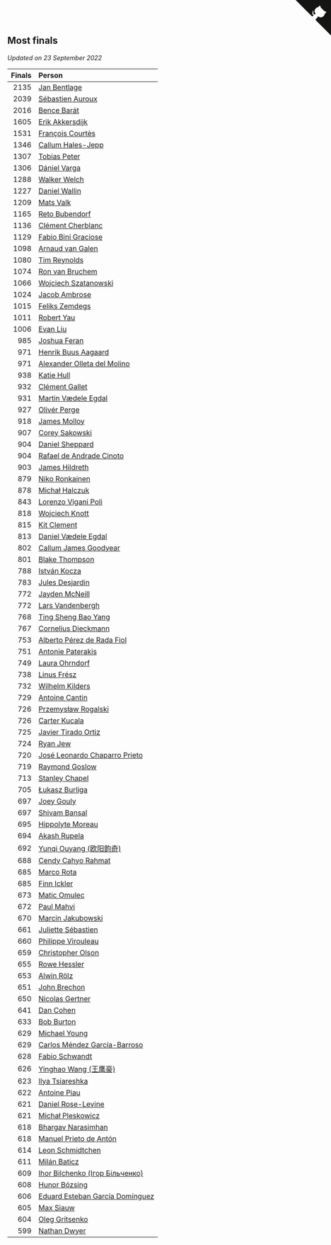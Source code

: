 ## Most finals

*Updated on 23 September 2022*

| Finals | Person |
| ---: | :--- |
| 2135 | [Jan Bentlage](https://www.worldcubeassociation.org/persons/2010BENT01) |
| 2039 | [Sébastien Auroux](https://www.worldcubeassociation.org/persons/2008AURO01) |
| 2016 | [Bence Barát](https://www.worldcubeassociation.org/persons/2008BARA01) |
| 1605 | [Erik Akkersdijk](https://www.worldcubeassociation.org/persons/2005AKKE01) |
| 1531 | [François Courtès](https://www.worldcubeassociation.org/persons/2008COUR01) |
| 1346 | [Callum Hales-Jepp](https://www.worldcubeassociation.org/persons/2012HALE01) |
| 1307 | [Tobias Peter](https://www.worldcubeassociation.org/persons/2014PETE03) |
| 1306 | [Dániel Varga](https://www.worldcubeassociation.org/persons/2008VARG01) |
| 1288 | [Walker Welch](https://www.worldcubeassociation.org/persons/2011WELC01) |
| 1227 | [Daniel Wallin](https://www.worldcubeassociation.org/persons/2013WALL03) |
| 1209 | [Mats Valk](https://www.worldcubeassociation.org/persons/2007VALK01) |
| 1165 | [Reto Bubendorf](https://www.worldcubeassociation.org/persons/2012BUBE01) |
| 1136 | [Clément Cherblanc](https://www.worldcubeassociation.org/persons/2014CHER05) |
| 1129 | [Fabio Bini Graciose](https://www.worldcubeassociation.org/persons/2010GRAC02) |
| 1098 | [Arnaud van Galen](https://www.worldcubeassociation.org/persons/2006GALE01) |
| 1080 | [Tim Reynolds](https://www.worldcubeassociation.org/persons/2005REYN01) |
| 1074 | [Ron van Bruchem](https://www.worldcubeassociation.org/persons/2003BRUC01) |
| 1066 | [Wojciech Szatanowski](https://www.worldcubeassociation.org/persons/2011SZAT01) |
| 1024 | [Jacob Ambrose](https://www.worldcubeassociation.org/persons/2010AMBR01) |
| 1015 | [Feliks Zemdegs](https://www.worldcubeassociation.org/persons/2009ZEMD01) |
| 1011 | [Robert Yau](https://www.worldcubeassociation.org/persons/2009YAUR01) |
| 1006 | [Evan Liu](https://www.worldcubeassociation.org/persons/2009LIUE01) |
| 985 | [Joshua Feran](https://www.worldcubeassociation.org/persons/2011FERA01) |
| 971 | [Henrik Buus Aagaard](https://www.worldcubeassociation.org/persons/2006BUUS01) |
| 971 | [Alexander Olleta del Molino](https://www.worldcubeassociation.org/persons/2008OLLE01) |
| 938 | [Katie Hull](https://www.worldcubeassociation.org/persons/2010HULL01) |
| 932 | [Clément Gallet](https://www.worldcubeassociation.org/persons/2004GALL02) |
| 931 | [Martin Vædele Egdal](https://www.worldcubeassociation.org/persons/2013EGDA02) |
| 927 | [Olivér Perge](https://www.worldcubeassociation.org/persons/2007PERG01) |
| 918 | [James Molloy](https://www.worldcubeassociation.org/persons/2011MOLL01) |
| 907 | [Corey Sakowski](https://www.worldcubeassociation.org/persons/2011SAKO01) |
| 904 | [Daniel Sheppard](https://www.worldcubeassociation.org/persons/2009SHEP01) |
| 904 | [Rafael de Andrade Cinoto](https://www.worldcubeassociation.org/persons/2007CINO01) |
| 903 | [James Hildreth](https://www.worldcubeassociation.org/persons/2009HILD01) |
| 879 | [Niko Ronkainen](https://www.worldcubeassociation.org/persons/2010RONK01) |
| 878 | [Michał Halczuk](https://www.worldcubeassociation.org/persons/2006HALC01) |
| 843 | [Lorenzo Vigani Poli](https://www.worldcubeassociation.org/persons/2007POLI01) |
| 818 | [Wojciech Knott](https://www.worldcubeassociation.org/persons/2011KNOT01) |
| 815 | [Kit Clement](https://www.worldcubeassociation.org/persons/2008CLEM01) |
| 813 | [Daniel Vædele Egdal](https://www.worldcubeassociation.org/persons/2013EGDA01) |
| 802 | [Callum James Goodyear](https://www.worldcubeassociation.org/persons/2012GOOD02) |
| 801 | [Blake Thompson](https://www.worldcubeassociation.org/persons/2010THOM03) |
| 788 | [István Kocza](https://www.worldcubeassociation.org/persons/2005KOCZ01) |
| 783 | [Jules Desjardin](https://www.worldcubeassociation.org/persons/2010DESJ01) |
| 772 | [Jayden McNeill](https://www.worldcubeassociation.org/persons/2012MCNE01) |
| 772 | [Lars Vandenbergh](https://www.worldcubeassociation.org/persons/2003VAND01) |
| 768 | [Ting Sheng Bao Yang](https://www.worldcubeassociation.org/persons/2008BAOY01) |
| 767 | [Cornelius Dieckmann](https://www.worldcubeassociation.org/persons/2009DIEC01) |
| 753 | [Alberto Pérez de Rada Fiol](https://www.worldcubeassociation.org/persons/2011FIOL01) |
| 751 | [Antonie Paterakis](https://www.worldcubeassociation.org/persons/2012PATE01) |
| 749 | [Laura Ohrndorf](https://www.worldcubeassociation.org/persons/2009OHRN01) |
| 738 | [Linus Frész](https://www.worldcubeassociation.org/persons/2011FRES01) |
| 732 | [Wilhelm Kilders](https://www.worldcubeassociation.org/persons/2010KILD02) |
| 729 | [Antoine Cantin](https://www.worldcubeassociation.org/persons/2010CANT02) |
| 726 | [Przemysław Rogalski](https://www.worldcubeassociation.org/persons/2013ROGA02) |
| 726 | [Carter Kucala](https://www.worldcubeassociation.org/persons/2015KUCA01) |
| 725 | [Javier Tirado Ortiz](https://www.worldcubeassociation.org/persons/2009TIRA01) |
| 724 | [Ryan Jew](https://www.worldcubeassociation.org/persons/2008JEWR01) |
| 720 | [José Leonardo Chaparro Prieto](https://www.worldcubeassociation.org/persons/2011CHAP01) |
| 719 | [Raymond Goslow](https://www.worldcubeassociation.org/persons/2014GOSL01) |
| 713 | [Stanley Chapel](https://www.worldcubeassociation.org/persons/2016CHAP04) |
| 705 | [Łukasz Burliga](https://www.worldcubeassociation.org/persons/2013BURL01) |
| 697 | [Joey Gouly](https://www.worldcubeassociation.org/persons/2007GOUL01) |
| 697 | [Shivam Bansal](https://www.worldcubeassociation.org/persons/2011BANS02) |
| 695 | [Hippolyte Moreau](https://www.worldcubeassociation.org/persons/2008MORE02) |
| 694 | [Akash Rupela](https://www.worldcubeassociation.org/persons/2012RUPE01) |
| 692 | [Yunqi Ouyang (欧阳韵奇)](https://www.worldcubeassociation.org/persons/2007YUNQ01) |
| 688 | [Cendy Cahyo Rahmat](https://www.worldcubeassociation.org/persons/2010RAHM02) |
| 685 | [Marco Rota](https://www.worldcubeassociation.org/persons/2009ROTA01) |
| 685 | [Finn Ickler](https://www.worldcubeassociation.org/persons/2012ICKL01) |
| 673 | [Matic Omulec](https://www.worldcubeassociation.org/persons/2010OMUL02) |
| 672 | [Paul Mahvi](https://www.worldcubeassociation.org/persons/2012MAHV01) |
| 670 | [Marcin Jakubowski](https://www.worldcubeassociation.org/persons/2007JAKU01) |
| 661 | [Juliette Sébastien](https://www.worldcubeassociation.org/persons/2014SEBA01) |
| 660 | [Philippe Virouleau](https://www.worldcubeassociation.org/persons/2008VIRO01) |
| 659 | [Christopher Olson](https://www.worldcubeassociation.org/persons/2009OLSO01) |
| 655 | [Rowe Hessler](https://www.worldcubeassociation.org/persons/2007HESS01) |
| 653 | [Alwin Rölz](https://www.worldcubeassociation.org/persons/2016ROLZ01) |
| 651 | [John Brechon](https://www.worldcubeassociation.org/persons/2010BREC01) |
| 650 | [Nicolas Gertner](https://www.worldcubeassociation.org/persons/2013GERT01) |
| 641 | [Dan Cohen](https://www.worldcubeassociation.org/persons/2007COHE01) |
| 633 | [Bob Burton](https://www.worldcubeassociation.org/persons/2003BURT01) |
| 629 | [Michael Young](https://www.worldcubeassociation.org/persons/2008YOUN02) |
| 629 | [Carlos Méndez García-Barroso](https://www.worldcubeassociation.org/persons/2010GARC02) |
| 628 | [Fabio Schwandt](https://www.worldcubeassociation.org/persons/2014SCHW02) |
| 626 | [Yinghao Wang (王鹰豪)](https://www.worldcubeassociation.org/persons/2010WANG07) |
| 623 | [Ilya Tsiareshka](https://www.worldcubeassociation.org/persons/2012TERE01) |
| 622 | [Antoine Piau](https://www.worldcubeassociation.org/persons/2008PIAU01) |
| 621 | [Daniel Rose-Levine](https://www.worldcubeassociation.org/persons/2015ROSE01) |
| 621 | [Michał Pleskowicz](https://www.worldcubeassociation.org/persons/2009PLES01) |
| 618 | [Bhargav Narasimhan](https://www.worldcubeassociation.org/persons/2011NARA02) |
| 618 | [Manuel Prieto de Antón](https://www.worldcubeassociation.org/persons/2015ANTO04) |
| 614 | [Leon Schmidtchen](https://www.worldcubeassociation.org/persons/2010SCHM01) |
| 611 | [Milán Baticz](https://www.worldcubeassociation.org/persons/2005BATI01) |
| 609 | [Ihor Bilchenko (Ігор Більченко)](https://www.worldcubeassociation.org/persons/2011BILC01) |
| 608 | [Hunor Bózsing](https://www.worldcubeassociation.org/persons/2009BOZS01) |
| 606 | [Eduard Esteban García Domínguez](https://www.worldcubeassociation.org/persons/2011EDUA01) |
| 605 | [Max Siauw](https://www.worldcubeassociation.org/persons/2017SIAU02) |
| 604 | [Oleg Gritsenko](https://www.worldcubeassociation.org/persons/2011GRIT01) |
| 599 | [Nathan Dwyer](https://www.worldcubeassociation.org/persons/2011DWYE02) |


<a href="https://github.com/jonatanklosko/wca_statistics" class="github-corner" aria-label="View source on Github"><svg width="80" height="80" viewBox="0 0 250 250" style="fill:#151513; color:#fff; position: absolute; top: 0; border: 0; right: 0;" aria-hidden="true"><path d="M0,0 L115,115 L130,115 L142,142 L250,250 L250,0 Z"></path><path d="M128.3,109.0 C113.8,99.7 119.0,89.6 119.0,89.6 C122.0,82.7 120.5,78.6 120.5,78.6 C119.2,72.0 123.4,76.3 123.4,76.3 C127.3,80.9 125.5,87.3 125.5,87.3 C122.9,97.6 130.6,101.9 134.4,103.2" fill="currentColor" style="transform-origin: 130px 106px;" class="octo-arm"></path><path d="M115.0,115.0 C114.9,115.1 118.7,116.5 119.8,115.4 L133.7,101.6 C136.9,99.2 139.9,98.4 142.2,98.6 C133.8,88.0 127.5,74.4 143.8,58.0 C148.5,53.4 154.0,51.2 159.7,51.0 C160.3,49.4 163.2,43.6 171.4,40.1 C171.4,40.1 176.1,42.5 178.8,56.2 C183.1,58.6 187.2,61.8 190.9,65.4 C194.5,69.0 197.7,73.2 200.1,77.6 C213.8,80.2 216.3,84.9 216.3,84.9 C212.7,93.1 206.9,96.0 205.4,96.6 C205.1,102.4 203.0,107.8 198.3,112.5 C181.9,128.9 168.3,122.5 157.7,114.1 C157.9,116.9 156.7,120.9 152.7,124.9 L141.0,136.5 C139.8,137.7 141.6,141.9 141.8,141.8 Z" fill="currentColor" class="octo-body"></path></svg></a><style>.github-corner:hover .octo-arm{animation:octocat-wave 560ms ease-in-out}@keyframes octocat-wave{0%,100%{transform:rotate(0)}20%,60%{transform:rotate(-25deg)}40%,80%{transform:rotate(10deg)}}@media (max-width:500px){.github-corner:hover .octo-arm{animation:none}.github-corner .octo-arm{animation:octocat-wave 560ms ease-in-out}}</style>

